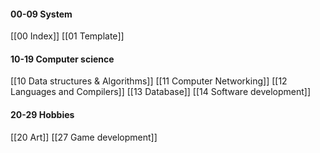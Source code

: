 #### 00-09 System
[[00 Index]]
[[01 Template]]
#### 10-19 Computer science
[[10 Data structures & Algorithms]] 
[[11 Computer Networking]]
[[12 Languages and Compilers]]
[[13 Database]]
[[14 Software development]]

#### 20-29 Hobbies
[[20 Art]]
[[27 Game development]]